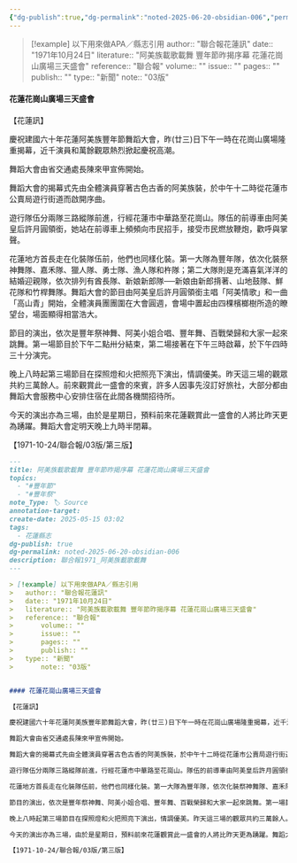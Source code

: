 ```yaml
---
{"dg-publish":true,"dg-permalink":"noted-2025-06-20-obsidian-006","permalink":"/noted-2025-06-20-obsidian-006/","title":"阿美族載歌載舞 豐年節昨揭序幕 花蓮花崗山廣場三天盛會","tags":["花蓮縣志"],"noteIcon":"3","created":"2025-05-15T19:52:04.019+08:00","updated":"2025-06-20T14:42:59.883+08:00"}
---
```



> [!example] 以下用來做APA／縣志引用
> 	author:: "聯合報花蓮訊"
> 	date:: "1971年10月24日"
> 	literature:: "阿美族載歌載舞 豐年節昨揭序幕 花蓮花崗山廣場三天盛會"
> 	reference:: "聯合報"
> 		volume:: ""
> 		issue:: ""
> 		pages:: ""
> 		publish:: ""
> 	type:: "新聞"	
> 		note:: "03版"


#### 花蓮花崗山廣場三天盛會

【花蓮訊】

慶祝建國六十年花蓮阿美族豐年節舞蹈大會，昨(廿三)日下午一時在花崗山廣場隆重揭幕，近千演員和萬餘觀眾熱烈掀起慶祝高潮。

舞蹈大會由省交通處長陳來甲宣佈開始。

舞蹈大會的揭幕式先由全體演員穿著古色古香的阿美族裝，於中午十二時從花蓮市公賣局遊行街道而啟開序曲。

遊行隊伍分兩隊三路縱隊前進，行經花蓮市中華路至花崗山。隊伍的前導車由阿美皇后許月圓領銜，她站在前導車上頻頻向市民招手，接受市民燃放鞭炮，歡呼與掌聲。

花蓮地方首長走在化裝隊伍前，他們也同樣化裝。第一大隊為豐年隊，依次化裝祭神舞隊、嘉禾隊、獵人隊、勇士隊、漁人隊和杵隊；第二大隊則是充滿喜氣洋洋的結婚迎親隊，依次排列有酋長隊、新娘新郎隊──新娘由新郎揹著、山地鼓隊、鮮花隊和竹桿舞隊。舞蹈大會的節目由阿美皇后許月圓領銜主唱「阿美情歌」和一曲「高山青」開始，全體演員團團圍在大會圓週，會場中置起由四棵檳榔樹所造的瞭望台，場面顯得相當浩大。

節目的演出，依次是豐年祭神舞、阿美小姐合唱、豐年舞、百戰榮歸和大家一起來跳舞。第一場節目於下午二點卅分結束，第二場接著在下午三時啟幕，於下午四時三十分演完。

晚上八時起第三場節目在探照燈和火把照亮下演出，情調優美。昨天這三場的觀眾共約三萬餘人。前來觀賞此一盛會的來賓，許多人因事先沒訂好旅社，大部分都由舞蹈大會服務中心安排住宿在此間各機關招待所。

今天的演出亦為三場，由於是星期日，預料前來花蓮觀賞此一盛會的人將比昨天更為踴躍。舞蹈大會定明天晚上九時半閉幕。

【1971-10-24/聯合報/03版/第三版】


```markdown
---
title: 阿美族載歌載舞 豐年節昨揭序幕 花蓮花崗山廣場三天盛會
topics:
  - "#豐年節"
  - "#豐年祭"
note_Type: 🏷️ Source
annotation-target: 
create-date: 2025-05-15 03:02
tags:
  - 花蓮縣志
dg-publish: true
dg-permalink: noted-2025-06-20-obsidian-006
description: 聯合報1971_阿美族載歌載舞
---

> [!example] 以下用來做APA／縣志引用
> 	author:: "聯合報花蓮訊"
> 	date:: "1971年10月24日"
> 	literature:: "阿美族載歌載舞 豐年節昨揭序幕 花蓮花崗山廣場三天盛會"
> 	reference:: "聯合報"
> 		volume:: ""
> 		issue:: ""
> 		pages:: ""
> 		publish:: ""
> 	type:: "新聞"	
> 		note:: "03版"


#### 花蓮花崗山廣場三天盛會

【花蓮訊】

慶祝建國六十年花蓮阿美族豐年節舞蹈大會，昨(廿三)日下午一時在花崗山廣場隆重揭幕，近千演員和萬餘觀眾熱烈掀起慶祝高潮。

舞蹈大會由省交通處長陳來甲宣佈開始。

舞蹈大會的揭幕式先由全體演員穿著古色古香的阿美族裝，於中午十二時從花蓮市公賣局遊行街道而啟開序曲。

遊行隊伍分兩隊三路縱隊前進，行經花蓮市中華路至花崗山。隊伍的前導車由阿美皇后許月圓領銜，她站在前導車上頻頻向市民招手，接受市民燃放鞭炮，歡呼與掌聲。

花蓮地方首長走在化裝隊伍前，他們也同樣化裝。第一大隊為豐年隊，依次化裝祭神舞隊、嘉禾隊、獵人隊、勇士隊、漁人隊和杵隊；第二大隊則是充滿喜氣洋洋的結婚迎親隊，依次排列有酋長隊、新娘新郎隊──新娘由新郎揹著、山地鼓隊、鮮花隊和竹桿舞隊。舞蹈大會的節目由阿美皇后許月圓領銜主唱「阿美情歌」和一曲「高山青」開始，全體演員團團圍在大會圓週，會場中置起由四棵檳榔樹所造的瞭望台，場面顯得相當浩大。

節目的演出，依次是豐年祭神舞、阿美小姐合唱、豐年舞、百戰榮歸和大家一起來跳舞。第一場節目於下午二點卅分結束，第二場接著在下午三時啟幕，於下午四時三十分演完。

晚上八時起第三場節目在探照燈和火把照亮下演出，情調優美。昨天這三場的觀眾共約三萬餘人。前來觀賞此一盛會的來賓，許多人因事先沒訂好旅社，大部分都由舞蹈大會服務中心安排住宿在此間各機關招待所。

今天的演出亦為三場，由於是星期日，預料前來花蓮觀賞此一盛會的人將比昨天更為踴躍。舞蹈大會定明天晚上九時半閉幕。

【1971-10-24/聯合報/03版/第三版】
```